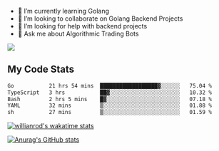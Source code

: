 
- 🌱 I’m currently learning Golang
- 👯 I’m looking to collaborate on Golang Backend Projects
- 🤔 I’m looking for help with backend projects
- 💬 Ask me about Algorithmic Trading Bots

![](https://github-profile-trophy.vercel.app/?username=kevinbarrero)

## My Code Stats

<!--START_SECTION:waka-->

```txt
Go           21 hrs 54 mins  ██████████████████▓░░░░░░   75.04 %
TypeScript   3 hrs           ██▓░░░░░░░░░░░░░░░░░░░░░░   10.32 %
Bash         2 hrs 5 mins    █▓░░░░░░░░░░░░░░░░░░░░░░░   07.18 %
YAML         32 mins         ▒░░░░░░░░░░░░░░░░░░░░░░░░   01.88 %
sh           27 mins         ▒░░░░░░░░░░░░░░░░░░░░░░░░   01.59 %
```

<!--END_SECTION:waka-->

[![willianrod's wakatime stats](https://github-readme-stats.vercel.app/api/wakatime?username=holdandup&layout=compact&theme=react&custom_title=Wakatime%20All%20Time%20Stats&langs_count=8)](https://github.com/anuraghazra/github-readme-stats)

[![Anurag's GitHub stats](https://github-readme-stats.vercel.app/api?username=Kevinbarrero)](https://github.com/anuraghazra/github-readme-stats)




